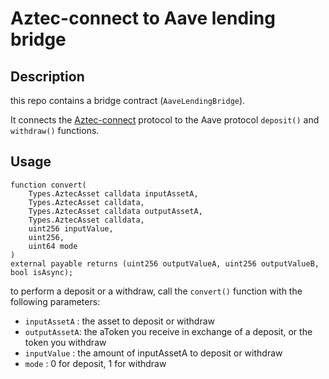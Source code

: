 # Aztec-connect to Aave lending bridge

## Description

this repo contains a bridge contract (`AaveLendingBridge`).

It connects the [Aztec-connect](https://medium.com/aztec-protocol/private-defi-with-the-aztec-connect-bridge-76c3da76d982) protocol to the Aave protocol `deposit()` and `withdraw()` functions.

## Usage

```solidity
function convert(
    Types.AztecAsset calldata inputAssetA,
    Types.AztecAsset calldata,
    Types.AztecAsset calldata outputAssetA,
    Types.AztecAsset calldata,
    uint256 inputValue,
    uint256,
    uint64 mode
)
external payable returns (uint256 outputValueA, uint256 outputValueB, bool isAsync);
```

to perform a deposit or a withdraw, call the `convert()` function with the following parameters:

* `inputAssetA` : the asset to deposit or withdraw
* `outputAssetA`: the aToken you receive in exchange of a deposit, or the token you withdraw
* `inputValue`  : the amount of inputAssetA to deposit or withdraw
* `mode`        : 0 for deposit, 1 for withdraw
